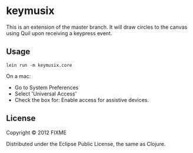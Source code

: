 # keymusix

This is an extension of the master branch. It will draw circles to the canvas using Quil upon receiving a keypress event.

## Usage

`lein run -m keymusix.core`

On a mac:
* Go to System Preferences
* Select 'Universal Access'
* Check the box for: Enable access for assistive devices.

## License

Copyright © 2012 FIXME

Distributed under the Eclipse Public License, the same as Clojure.

